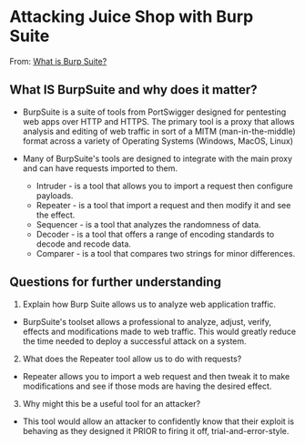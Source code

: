 # Attacking Juice Shop with Burp Suite
From: [What is Burp Suite?](https://www.technipages.com/what-is-burp-suite/)

## What IS BurpSuite and why does it matter?

* BurpSuite is a suite of tools from PortSwigger designed for pentesting web apps over HTTP and HTTPS. 
The primary tool is a proxy that allows analysis and editing of web traffic in sort of a MITM (man-in-the-middle) format
across a variety of Operating Systems (Windows, MacOS, Linux)

* Many of BurpSuite's tools are designed to integrate with the main proxy and can have requests imported to them.

   * Intruder - is a tool that allows you to import a request then configure payloads.
   * Repeater - is a tool that import a request and then modify it and see the effect.
   * Sequencer - is a tool that analyzes the randomness of data.
   * Decoder - is a tool that offers a range of encoding standards to decode and recode data.
   * Comparer - is a tool that compares two strings for minor differences.



## Questions for further understanding
1. Explain how Burp Suite allows us to analyze web application traffic.
 * BurpSuite's toolset allows a professional to analyze, adjust, verify, effects and modifications made to web traffic. This would greatly reduce the time needed to deploy a successful attack on a system. 
 

2. What does the Repeater tool allow us to do with requests?
 * Repeater allows you to import a web request and then tweak it to make modifications and see if those mods are having the desired effect.

3. Why might this be a useful tool for an attacker?
 * This tool would allow an attacker to confidently know that their exploit is behaving as they designed it PRIOR to firing it off, trial-and-error-style.